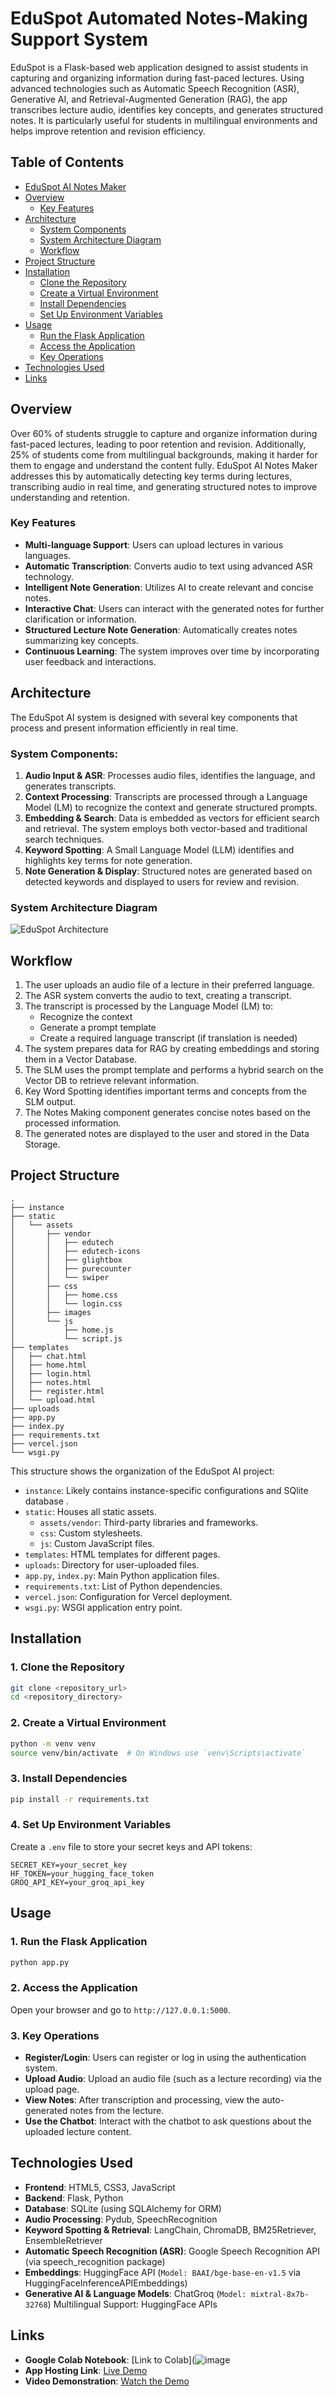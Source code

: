 
# EduSpot Automated Notes-Making Support System

EduSpot is a Flask-based web application designed to assist students in capturing and organizing information during fast-paced lectures. Using advanced technologies such as Automatic Speech Recognition (ASR), Generative AI, and Retrieval-Augmented Generation (RAG), the app transcribes lecture audio, identifies key concepts, and generates structured notes. It is particularly useful for students in multilingual environments and helps improve retention and revision efficiency.

## Table of Contents

- [EduSpot AI Notes Maker](#eduspot-ai-notes-maker)
- [Overview](#overview)
  - [Key Features](#key-features)
- [Architecture](#architecture)
  - [System Components](#system-components)
  - [System Architecture Diagram](#system-architecture-diagram)
  - [Workflow](#workflow)
- [Project Structure](#project-structure)
- [Installation](#installation)
  - [Clone the Repository](#1-clone-the-repository)
  - [Create a Virtual Environment](#2-create-a-virtual-environment)
  - [Install Dependencies](#3-install-dependencies)
  - [Set Up Environment Variables](#4-set-up-environment-variables)
- [Usage](#usage)
  - [Run the Flask Application](#1-run-the-flask-application)
  - [Access the Application](#2-access-the-application)
  - [Key Operations](#3-key-operations)
- [Technologies Used](#technologies-used)
- [Links](#links)

## Overview

Over 60% of students struggle to capture and organize information during fast-paced lectures, leading to poor retention and revision. Additionally, 25% of students come from multilingual backgrounds, making it harder for them to engage and understand the content fully. EduSpot AI Notes Maker addresses this by automatically detecting key terms during lectures, transcribing audio in real time, and generating structured notes to improve understanding and retention.

### Key Features
- **Multi-language Support**: Users can upload lectures in various languages.
- **Automatic Transcription**: Converts audio to text using advanced ASR technology.
- **Intelligent Note Generation**: Utilizes AI to create relevant and concise notes.
- **Interactive Chat**: Users can interact with the generated notes for further clarification or information.
- **Structured Lecture Note Generation**: Automatically creates notes summarizing key concepts.
- **Continuous Learning**: The system improves over time by incorporating user feedback and interactions.

## Architecture

The EduSpot AI system is designed with several key components that process and present information efficiently in real time.

### System Components:

1. **Audio Input & ASR**: Processes audio files, identifies the language, and generates transcripts.
2. **Context Processing**: Transcripts are processed through a Language Model (LM) to recognize the context and generate structured prompts.
3. **Embedding & Search**: Data is embedded as vectors for efficient search and retrieval. The system employs both vector-based and traditional search techniques.
4. **Keyword Spotting**: A Small Language Model (LLM) identifies and highlights key terms for note generation.
5. **Note Generation & Display**: Structured notes are generated based on detected keywords and displayed to users for review and revision.

### System Architecture Diagram

![EduSpot Architecture](https://example.com/architecture-diagram.png)

## Workflow

1. The user uploads an audio file of a lecture in their preferred language.
2. The ASR system converts the audio to text, creating a transcript.
3. The transcript is processed by the Language Model (LM) to:
   - Recognize the context
   - Generate a prompt template
   - Create a required language transcript (if translation is needed)
4. The system prepares data for RAG by creating embeddings and storing them in a Vector Database.
5. The SLM uses the prompt template and performs a hybrid search on the Vector DB to retrieve relevant information.
6. Key Word Spotting identifies important terms and concepts from the SLM output.
7. The Notes Making component generates concise notes based on the processed information.
8. The generated notes are displayed to the user and stored in the Data Storage.
## Project Structure

```
.
├── instance
├── static
│   └── assets
│       ├── vendor
│       │   ├── edutech
│       │   ├── edutech-icons
│       │   ├── glightbox
│       │   ├── purecounter
│       │   └── swiper
│       ├── css
│       │   ├── home.css
│       │   └── login.css
│       ├── images
│       └── js
│           ├── home.js
│           └── script.js
├── templates
│   ├── chat.html
│   ├── home.html
│   ├── login.html
│   ├── notes.html
│   ├── register.html
│   └── upload.html
├── uploads
├── app.py
├── index.py
├── requirements.txt
├── vercel.json
└── wsgi.py
```

This structure shows the organization of the EduSpot AI project:

- `instance`: Likely contains instance-specific configurations and  SQlite database .
- `static`: Houses all static assets.
  - `assets/vendor`: Third-party libraries and frameworks.
  - `css`: Custom stylesheets.
  - `js`: Custom JavaScript files.
- `templates`: HTML templates for different pages.
- `uploads`: Directory for user-uploaded files.
- `app.py`, `index.py`: Main Python application files.
- `requirements.txt`: List of Python dependencies.
- `vercel.json`: Configuration for Vercel deployment.
- `wsgi.py`: WSGI application entry point.
## Installation

### 1. Clone the Repository
   ```bash
   git clone <repository_url>
   cd <repository_directory>
   ```

### 2. Create a Virtual Environment
   ```bash
   python -m venv venv
   source venv/bin/activate  # On Windows use `venv\Scripts\activate`
   ```

### 3. Install Dependencies
   ```bash
   pip install -r requirements.txt
   ```

### 4. Set Up Environment Variables
   Create a `.env` file to store your secret keys and API tokens:
   ```plaintext
   SECRET_KEY=your_secret_key
   HF_TOKEN=your_hugging_face_token
   GROQ_API_KEY=your_groq_api_key
   ```

## Usage

### 1. Run the Flask Application
   ```bash
   python app.py
   ```

### 2. Access the Application
   Open your browser and go to `http://127.0.0.1:5000`.

### 3. Key Operations
- **Register/Login**: Users can register or log in using the authentication system.
- **Upload Audio**: Upload an audio file (such as a lecture recording) via the upload page.
- **View Notes**: After transcription and processing, view the auto-generated notes from the lecture.
- **Use the Chatbot**: Interact with the chatbot to ask questions about the uploaded lecture content.

## Technologies Used

- **Frontend**: HTML5, CSS3, JavaScript
- **Backend**: Flask, Python
- **Database**: SQLite (using SQLAlchemy for ORM)
- **Audio Processing**: Pydub, SpeechRecognition
- **Keyword Spotting & Retrieval**: LangChain, ChromaDB, BM25Retriever, EnsembleRetriever
- **Automatic Speech Recognition (ASR)**: Google Speech Recognition API (via speech_recognition package)
- **Embeddings**: HuggingFace API (`Model: BAAI/bge-base-en-v1.5` via HuggingFaceInferenceAPIEmbeddings)
- **Generative AI & Language Models**: ChatGroq (`Model: mixtral-8x7b-32768`)
Multilingual Support: HuggingFace APIs

## Links

- **Google Colab Notebook**: [Link to Colab](![image](https://github.com/user-attachments/assets/86156813-c2f6-43d4-938a-270a0a9e849d)
- **App Hosting Link**: [Live Demo](https://app-hosting-link.com)
- **Video Demonstration**: [Watch the Demo](https://video-demo-link.com)
